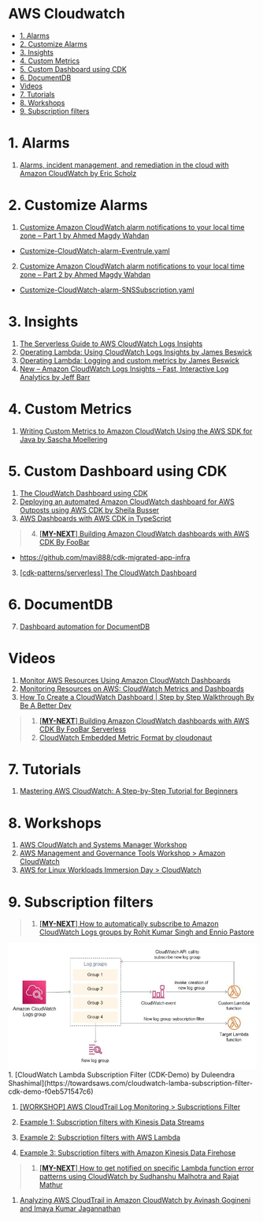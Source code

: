 <h1>AWS Cloudwatch </h1>

<!-- TOC -->

- [1. Alarms](#1-alarms)
- [2. Customize Alarms](#2-customize-alarms)
- [3. Insights](#3-insights)
- [4. Custom Metrics](#4-custom-metrics)
- [5. Custom Dashboard using CDK](#5-custom-dashboard-using-cdk)
- [6. DocumentDB](#6-documentdb)
- [Videos](#videos)
- [7. Tutorials](#7-tutorials)
- [8. Workshops](#8-workshops)
- [9. Subscription filters](#9-subscription-filters)

<!-- /TOC -->

# 1. Alarms

1. [Alarms, incident management, and remediation in the cloud with Amazon CloudWatch by Eric Scholz ](https://aws.amazon.com/blogs/mt/alarms-incident-management-and-remediation-in-the-cloud-with-amazon-cloudwatch/)

# 2. Customize Alarms

1. [Customize Amazon CloudWatch alarm notifications to your local time zone – Part 1 by Ahmed Magdy Wahdan](https://aws.amazon.com/blogs/mt/customize-amazon-cloudwatch-alarm-notifications-to-your-local-time-zone-part-1/)
- [Customize-CloudWatch-alarm-Eventrule.yaml](./templates/Customize-CloudWatch-alarm-Eventrule.yaml)
2. [Customize Amazon CloudWatch alarm notifications to your local time zone – Part 2 by Ahmed Magdy Wahdan](https://aws.amazon.com/blogs/mt/customize-amazon-cloudwatch-alarm-notifications-to-your-local-time-zone-part-2/)
- [Customize-CloudWatch-alarm-SNSSubscription.yaml](./templates/Customize-CloudWatch-alarm-SNSSubscription.yaml)

# 3. Insights

1. [The Serverless Guide to AWS CloudWatch Logs Insights](https://baselime.io/blog/cloudwatch-insights-guide)
1. [Operating Lambda: Using CloudWatch Logs Insights by James Beswick](https://aws.amazon.com/blogs/compute/operating-lambda-using-cloudwatch-logs-insights/)
1. [Operating Lambda: Logging and custom metrics by James Beswick](https://aws.amazon.com/blogs/compute/operating-lambda-logging-and-custom-metrics/)
1. [New – Amazon CloudWatch Logs Insights – Fast, Interactive Log Analytics   by Jeff Barr](https://aws.amazon.com/blogs/aws/new-amazon-cloudwatch-logs-insights-fast-interactive-log-analytics/)

# 4. Custom Metrics

1. [Writing Custom Metrics to Amazon CloudWatch Using the AWS SDK for Java by Sascha Moellering](https://aws.amazon.com/blogs/developer/writing-custom-metrics-to-amazon-cloudwatch-using-the-aws-sdk-for-java/)

# 5. Custom Dashboard using CDK

1. [The CloudWatch Dashboard using CDK](https://github.com/cdk-patterns/serverless/blob/main/the-cloudwatch-dashboard/)
2. [Deploying an automated Amazon CloudWatch dashboard for AWS Outposts using AWS CDK by Sheila Busser ](https://aws.amazon.com/blogs/compute/deploying-an-automated-amazon-cloudwatch-dashboard-for-aws-outposts-using-aws-cdk/)
3. [AWS Dashboards with AWS CDK in TypeScript](https://levelup.gitconnected.com/aws-dashboards-with-aws-cdk-in-typescript-12d97bf0958)
> 4. [[**MY-NEXT**] Building Amazon CloudWatch dashboards with AWS CDK By FooBar](https://www.youtube.com/watch?v=0VNKHIcQ5wk)
- https://github.com/mavi888/cdk-migrated-app-infra
3. [[cdk-patterns/serverless] The CloudWatch Dashboard](https://github.com/cdk-patterns/serverless/blob/main/the-cloudwatch-dashboard/README.md)

# 6. DocumentDB

7. [Dashboard automation for DocumentDB](https://catalog.us-east-1.prod.workshops.aws/workshops/464d6c17-9faa-4fef-ac9f-dd49610174d3/en-US/monitoring/deploy)

# Videos

1. [Monitor AWS Resources Using Amazon CloudWatch Dashboards](https://www.youtube.com/watch?v=I7EFLChc07M)
1. [Monitoring Resources on AWS: CloudWatch Metrics and Dashboards](https://www.youtube.com/watch?v=9qKryBb7t6s)
1. [How To Create a CloudWatch Dashboard | Step by Step Walkthrough By Be A Better Dev](https://www.youtube.com/watch?v=5QK3FB1EsV0)
> 1. [[**MY-NEXT**] Building Amazon CloudWatch dashboards with AWS CDK By FooBar Serverless](https://www.youtube.com/watch?v=0VNKHIcQ5wk)
> 1. [CloudWatch Embedded Metric Format by cloudonaut](https://www.youtube.com/watch?v=HdopVzW6pX0)

# 7. Tutorials

1. [Mastering AWS CloudWatch: A Step-by-Step Tutorial for Beginners](https://cto.ai/blog/aws-cloudwatch/)

# 8. Workshops

1. [AWS CloudWatch and Systems Manager Workshop](https://catalog.us-east-1.prod.workshops.aws/workshops/a8e9c6a6-0ba9-48a7-a90d-378a440ab8ba/en-US)
2. [AWS Management and Governance Tools Workshop > Amazon CloudWatch](https://mng.workshop.aws/cloudwatch.html)
3. [AWS for Linux Workloads Immersion Day > CloudWatch](https://catalog.us-east-1.prod.workshops.aws/workshops/a8e9c6a6-0ba9-48a7-a90d-378a440ab8ba/en-US/300-cloudwatch)

# 9. Subscription filters

> 1. [[**MY-NEXT**] How to automatically subscribe to Amazon CloudWatch Logs groups by Rohit Kumar Singh and Ennio Pastore](https://aws.amazon.com/blogs/infrastructure-and-automation/how-to-automatically-subscribe-to-amazon-cloudwatch-logs-groups/)
  <img src="./images/enniop-architecture-diagram.jpg" title="enniop-architecture-diagram.jpg" width="900"/>
1. [CloudWatch Lambda Subscription Filter (CDK-Demo) by Duleendra Shashimal](https://towardsaws.com/cloudwatch-lamba-subscription-filter-cdk-demo-f0eb571547c6)

1. [[WORKSHOP] AWS CloudTrail Log Monitoring > Subscriptions Filter](https://catalog.us-east-1.prod.workshops.aws/workshops/2e48b9fc-f721-4417-b811-962b7f31b61c/en-US/subscriptionsfilter/creating-filter)

1. [Example 1: Subscription filters with Kinesis Data Streams](https://docs.aws.amazon.com/AmazonCloudWatch/latest/logs/SubscriptionFilters.html#DestinationKinesisExample)
1. [Example 2: Subscription filters with AWS Lambda](https://docs.aws.amazon.com/AmazonCloudWatch/latest/logs/SubscriptionFilters.html#LambdaFunctionExample)
1. [Example 3: Subscription filters with Amazon Kinesis Data Firehose](https://docs.aws.amazon.com/AmazonCloudWatch/latest/logs/SubscriptionFilters.html#FirehoseExample)

> 1. [[**MY-NEXT**] How to get notified on specific Lambda function error patterns using CloudWatch by Sudhanshu Malhotra and Rajat Mathur](https://aws.amazon.com/blogs/mt/get-notified-specific-lambda-function-error-patterns-using-cloudwatch/)

1. [Analyzing AWS CloudTrail in Amazon CloudWatch by Avinash Gogineni and Imaya Kumar Jagannathan ](https://aws.amazon.com/blogs/mt/analyzing-cloudtrail-in-cloudwatch/)


